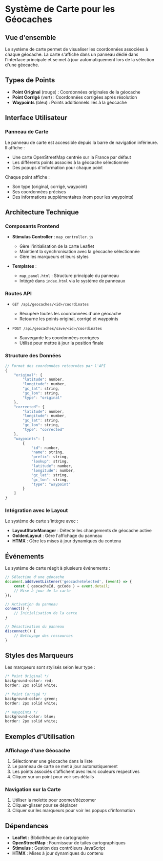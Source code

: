 # Système de Carte pour les Géocaches

## Vue d'ensemble

Le système de carte permet de visualiser les coordonnées associées à chaque géocache. La carte s'affiche dans un panneau dédié dans l'interface principale et se met à jour automatiquement lors de la sélection d'une géocache.

## Types de Points

- **Point Original** (rouge) : Coordonnées originales de la géocache
- **Point Corrigé** (vert) : Coordonnées corrigées après résolution
- **Waypoints** (bleu) : Points additionnels liés à la géocache

## Interface Utilisateur

### Panneau de Carte

Le panneau de carte est accessible depuis la barre de navigation inférieure. Il affiche :
- Une carte OpenStreetMap centrée sur la France par défaut
- Les différents points associés à la géocache sélectionnée
- Des popups d'information pour chaque point

Chaque point affiche :
- Son type (original, corrigé, waypoint)
- Ses coordonnées précises
- Des informations supplémentaires (nom pour les waypoints)

## Architecture Technique

### Composants Frontend

- **Stimulus Controller** : `map_controller.js`
  - Gère l'initialisation de la carte Leaflet
  - Maintient la synchronisation avec la géocache sélectionnée
  - Gère les marqueurs et leurs styles

- **Templates** :
  - `map_panel.html` : Structure principale du panneau
  - Intégré dans `index.html` via le système de panneaux

### Routes API

- `GET /api/geocaches/<id>/coordinates`
  - Récupère toutes les coordonnées d'une géocache
  - Retourne les points original, corrigé et waypoints

- `POST /api/geocaches/save/<id>/coordinates`
  - Sauvegarde les coordonnées corrigées
  - Utilisé pour mettre à jour la position finale

### Structure des Données

```javascript
// Format des coordonnées retournées par l'API
{
    "original": {
        "latitude": number,
        "longitude": number,
        "gc_lat": string,
        "gc_lon": string,
        "type": "original"
    },
    "corrected": {
        "latitude": number,
        "longitude": number,
        "gc_lat": string,
        "gc_lon": string,
        "type": "corrected"
    },
    "waypoints": [
        {
            "id": number,
            "name": string,
            "prefix": string,
            "lookup": string,
            "latitude": number,
            "longitude": number,
            "gc_lat": string,
            "gc_lon": string,
            "type": "waypoint"
        }
    ]
}
```

### Intégration avec le Layout

Le système de carte s'intègre avec :
- **LayoutStateManager** : Détecte les changements de géocache active
- **GoldenLayout** : Gère l'affichage du panneau
- **HTMX** : Gère les mises à jour dynamiques du contenu

## Événements

Le système de carte réagit à plusieurs événements :

```javascript
// Sélection d'une géocache
document.addEventListener('geocacheSelected', (event) => {
    const { geocacheId, gcCode } = event.detail;
    // Mise à jour de la carte
});

// Activation du panneau
connect() {
    // Initialisation de la carte
}

// Désactivation du panneau
disconnect() {
    // Nettoyage des ressources
}
```

## Styles des Marqueurs

Les marqueurs sont stylisés selon leur type :
```css
/* Point Original */
background-color: red;
border: 2px solid white;

/* Point Corrigé */
background-color: green;
border: 2px solid white;

/* Waypoints */
background-color: blue;
border: 2px solid white;
```

## Exemples d'Utilisation

### Affichage d'une Géocache

1. Sélectionner une géocache dans la liste
2. Le panneau de carte se met à jour automatiquement
3. Les points associés s'affichent avec leurs couleurs respectives
4. Cliquer sur un point pour voir ses détails

### Navigation sur la Carte

1. Utiliser la molette pour zoomer/dézoomer
2. Cliquer-glisser pour se déplacer
3. Cliquer sur les marqueurs pour voir les popups d'information

## Dépendances

- **Leaflet** : Bibliothèque de cartographie
- **OpenStreetMap** : Fournisseur de tuiles cartographiques
- **Stimulus** : Gestion des contrôleurs JavaScript
- **HTMX** : Mises à jour dynamiques du contenu
